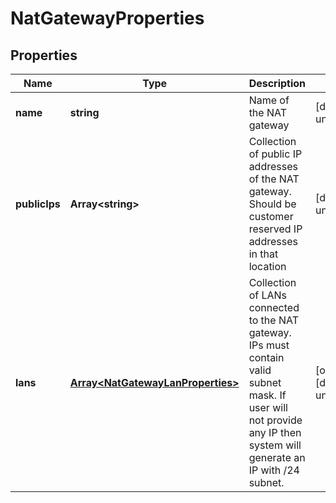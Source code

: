 # NatGatewayProperties

## Properties
| Name | Type | Description | Notes |
| ------------ | ------------- | ------------- | ------------- |
| **name** | **string** | Name of the NAT gateway | [default to undefined] |
| **publicIps** | **Array&lt;string&gt;** | Collection of public IP addresses of the NAT gateway. Should be customer reserved IP addresses in that location | [default to undefined] |
| **lans** | [**Array&lt;NatGatewayLanProperties&gt;**](NatGatewayLanProperties.md) | Collection of LANs connected to the NAT gateway. IPs must contain valid subnet mask. If user will not provide any IP then system will generate an IP with /24 subnet. | [optional] [default to undefined] |


